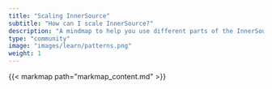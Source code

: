 ```yaml
---
title: "Scaling InnerSource"
subtitle: "How can I scale InnerSource?"
description: "A mindmap to help you use different parts of the InnerSource Commons material to scale InnerSource"
type: "community"
image: "images/learn/patterns.png"
weight: 1
---
```


{{< markmap path="markmap_content.md" >}}
